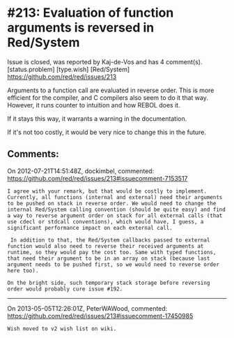 
#213: Evaluation of function arguments is reversed in Red/System
================================================================================
Issue is closed, was reported by Kaj-de-Vos and has 4 comment(s).
[status.problem] [type.wish] [Red/System]
<https://github.com/red/red/issues/213>

Arguments to a function call are evaluated in reverse order. This is more efficient for the compiler, and C compilers also seem to do it that way. However, it runs counter to intuition and how REBOL does it.

If it stays this way, it warrants a warning in the documentation.

If it's not too costly, it would be very nice to change this in the future.



Comments:
--------------------------------------------------------------------------------

On 2012-07-21T14:51:48Z, dockimbel, commented:
<https://github.com/red/red/issues/213#issuecomment-7153517>

    I agree with your remark, but that would be costly to implement. Currently, all functions (internal and external) need their arguments to be pushed on stack in reverse order. We would need to change the internal Red/System calling convention (should be quite easy) and find a way to reverse argument order on stack for all external calls (that use cdecl or stdcall conventions), which would have, I guess, a significant performance impact on each external call.
    
     In addition to that, the Red/System callbacks passed to external function would also need to reverse their received arguments at runtime, so they would pay the cost too. Same with typed functions, that need their argument to be in an array on stack (because last argument needs to be pushed first, so we would need to reverse order here too).
    
    On the bright side, such temporary stack storage before reversing order would probably cure issue #192.

--------------------------------------------------------------------------------

On 2013-05-05T12:26:01Z, PeterWAWood, commented:
<https://github.com/red/red/issues/213#issuecomment-17450985>

    Wish moved to v2 wish list on wiki.

